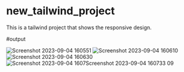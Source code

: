 # new_tailwind_project
This is a tailwind project that shows the responsive design.


#output


![Screenshot 2023-09-04 160551](https://github.com/akashi9936/new_tailwind_project/assets/117150201/01674f0d-017b-42d3-82ab-65c5428413f8)
![Screenshot 2023-09-04 160610](https://github.com/akashi9936/new_tailwind_project/assets/117150201/b9df507a-1dc7-431e-bd81-fb9ca7990eb3)
![Screenshot 2023-09-04 160630](https://github.com/akashi9936/new_tailwind_project/assets/117150201/e3953a1a-ad88-46f3-9f22-75e20fd98491)
![Screenshot 2023-09-04 1607![Screenshot 2023-09-04 160733](https://github.com/akashi9936/new_tailwind_project/assets/117150201/1af7fcb6-523f-44bb-b752-7e22313e6a39)
09](https://github.com/akashi9936/new_tailwind_project/assets/117150201/8671ee2f-57a9-465f-922a-1009b5d9873d)
